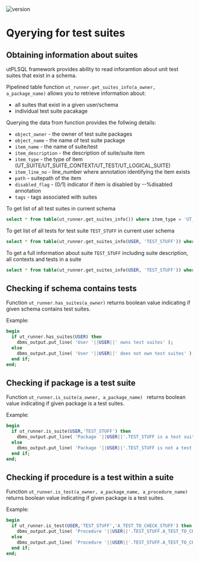 ![version](https://img.shields.io/badge/version-v3.1.10.3343--develop-blue.svg)

# Qyerying for test suites


## Obtaining information about suites 

utPLSQL framework provides ability to read inforamtion about unit test suites that exist in a schema.

Pipelined table function `ut_runner.get_suites_info(a_owner, a_package_name)` allows you to retrieve information about:

- all suites that exist in a given user/schema
- individual test suite pacakage

Querying the data from function provides the follwing details:

- `object_owner`     - the owner of test suite packages
- `object_name`      - the name of test suite package
- `item_name`        - the name of suite/test
- `item_description` - the description of suite/suite item
- `item_type`        - the type of item (UT_SUITE/UT_SUITE_CONTEXT/UT_TEST/UT_LOGICAL_SUITE)
- `item_line_no`     - line_number where annotation identifying the item exists
- `path`             - suitepath of the item
- `disabled_flag`    - (0/1) indicator if item is disabled by --%disabled annotation
- `tags`     - tags associated with suites

To get list of all test suites in current schema 
```sql
select * from table(ut_runner.get_suites_info()) where item_type = 'UT_SUITE';
```

To get list of all tests for test suite `TEST_STUFF` in current user schema  
```sql
select * from table(ut_runner.get_suites_info(USER, 'TEST_STUFF')) where item_type = 'UT_TEST';
```

To get a full information about suite `TEST_STUFF` including suite description, all contexts and tests in a suite  
```sql
select * from table(ut_runner.get_suites_info(USER, 'TEST_STUFF')) where item_type = 'UT_TEST';
```

## Checking if schema contains tests

Function `ut_runner.has_suites(a_owner)` returns boolean value indicating if given schema contains test suites.

Example:
```sql
begin
  if ut_runner.has_suites(USER) then
    dbms_output.put_line( 'User '||USER||' owns test suites' );
  else
    dbms_output.put_line( 'User '||USER||' does not own test suites' );
  end if;
end;
```

## Checking if package is a test suite

Function `ut_runner.is_suite(a_owner, a_package_name) ` returns boolean value indicating if given package is a test suites.

Example:
```sql
begin
  if ut_runner.is_suite(USER,'TEST_STUFF') then
    dbms_output.put_line( 'Package '||USER||'.TEST_STUFF is a test suite' );
  else
    dbms_output.put_line( 'Package '||USER||'.TEST_STUFF is not a test suite' );
  end if;
end;
```

## Checking if procedure is a test within a suite

Function `ut_runner.is_test(a_owner, a_package_name, a_procedure_name) ` returns boolean value indicating if given package is a test suites.

Example:
```sql
begin
  if ut_runner.is_test(USER,'TEST_STUFF','A_TEST_TO_CHECK_STUFF') then
    dbms_output.put_line( 'Procedure '||USER||'.TEST_STUFF.A_TEST_TO_CHECK_STUFF is a test' );
  else
    dbms_output.put_line( 'Procedure '||USER||'.TEST_STUFF.A_TEST_TO_CHECK_STUFF is not a test' );
  end if;
end;
```

